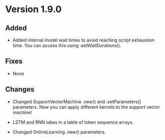 # Version 1.9.0

## Added

* Added internal model wait times to avoid reaching script exhaustion time. You can access this using :setWaitDurations().

## Fixes

* None

## Changes

* Changed SupportVectorMachine .new() and :setParameters() parameters. Now you can apply different kernels to the support vector machine!

* LSTM and RNN takes in a table of token sequence arrays.

* Changed OnlineLearning .new() parameters.
